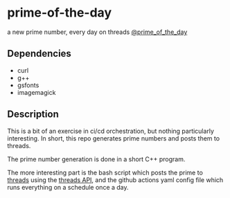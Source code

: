 
# prime-of-the-day

a new prime number, every day on threads [@prime_of_the_day](https://www.threads.net/@prime_of_the_day)

## Dependencies

- curl
- g++
- gsfonts
- imagemagick

## Description

This is a bit of an exercise in ci/cd orchestration, but nothing particularly
interesting.  In short, this repo generates prime numbers and posts them to
threads.

The prime number generation is done in a short C++ program.

The more interesting part is the bash script which posts the prime to
[threads](threads.net) using the [threads
API](https://developers.facebook.com/docs/threads/), and the github actions yaml
config file which runs everything on a schedule once a day.


